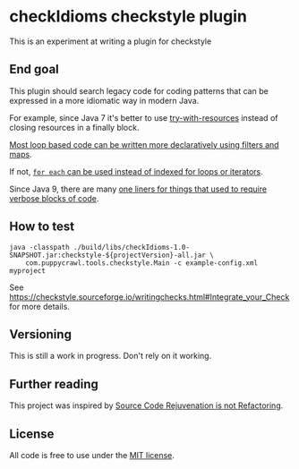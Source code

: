 # checkIdioms checkstyle plugin

This is an experiment at writing a plugin for checkstyle

## End goal

This plugin should search legacy code for coding patterns that can be expressed in a more idiomatic way in modern Java.

For example, since Java 7 it's better to use [try-with-resources](https://docs.oracle.com/javase/tutorial/essential/exceptions/tryResourceClose.html)
instead of closing resources in a finally block.

[Most loop based code can be written more declaratively using filters and maps](https://ncrcoe.gitbooks.io/java-for-small-teams/specifics/500_prefer_maps_and_filters_to_imperative_loops.html).

If not, [`for each` can be used instead of indexed for loops or iterators](https://ncrcoe.gitbooks.io/java-for-small-teams/specifics/400_prefer_for_each_loops_to_for_loops.html).

Since Java 9, there are many [one liners for things that used to require verbose blocks of code](https://ncrcoe.gitbooks.io/java-for-small-teams/specifics/1100_one_liners.html).


## How to test

```
java -classpath ./build/libs/checkIdioms-1.0-SNAPSHOT.jar:checkstyle-${projectVersion}-all.jar \
    com.puppycrawl.tools.checkstyle.Main -c example-config.xml myproject
```

See https://checkstyle.sourceforge.io/writingchecks.html#Integrate_your_Check for more details.

## Versioning
This is still a work in progress. Don't rely on it working.

## Further reading
This project was inspired by [Source Code Rejuvenation is not Refactoring](http://www.stroustrup.com/sofsem10.pdf).

## License
All code is free to use under the [MIT license](LICENSE).

